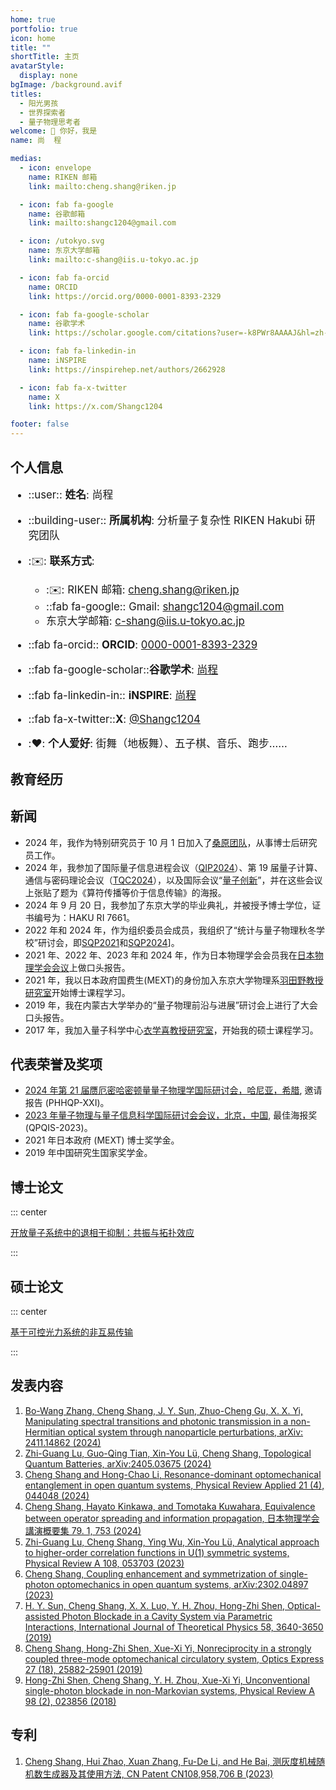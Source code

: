 ```yaml
---
home: true
portfolio: true
icon: home
title: ""
shortTitle: 主页
avatarStyle:
  display: none
bgImage: /background.avif
titles:
  - 阳光男孩
  - 世界探索者
  - 量子物理思考者
welcome: 👋 你好，我是
name: 尚  程

medias:
  - icon: envelope
    name: RIKEN 邮箱
    link: mailto:cheng.shang@riken.jp

  - icon: fab fa-google
    name: 谷歌邮箱
    link: mailto:shangc1204@gmail.com

  - icon: /utokyo.svg
    name: 东京大学邮箱
    link: mailto:c-shang@iis.u-tokyo.ac.jp

  - icon: fab fa-orcid
    name: ORCID
    link: https://orcid.org/0000-0001-8393-2329

  - icon: fab fa-google-scholar
    name: 谷歌学术
    link: https://scholar.google.com/citations?user=-k8PWr8AAAAJ&hl=zh-CN

  - icon: fab fa-linkedin-in
    name: iNSPIRE
    link: https://inspirehep.net/authors/2662928

  - icon: fab fa-x-twitter
    name: X
    link: https://x.com/Shangc1204

footer: false
---
```


## 个人信息

<div style="font-size: 1.2em">

- ::user:: **姓名**: 尚程

- ::building-user:: **所属机构**: 分析量子复杂性 RIKEN Hakubi 研究团队

- ::envelope:: **联系方式**:

  - ::envelope:: RIKEN 邮箱: <cheng.shang@riken.jp>
  - ::fab fa-google:: Gmail: <shangc1204@gmail.com>
  - <VPIcon icon="/utokyo.svg" /> 东京大学邮箱: <c-shang@iis.u-tokyo.ac.jp>

- ::fab fa-orcid:: **ORCID**: [0000-0001-8393-2329](https://orcid.org/0000-0001-8393-2329)

- ::fab fa-google-scholar::**谷歌学术**: [尚程](https://scholar.google.com/citations?user=-k8PWr8AAAAJ&hl=zh-CN)

- ::fab fa-linkedin-in:: **iNSPIRE**: [尚程](https://inspirehep.net/authors/2662928)

- ::fab fa-x-twitter::**X**: [@Shangc1204](https://x.com/Shangc1204)

- ::heart:: **个人爱好**: 街舞（地板舞）、五子棋、音乐、跑步……

</div>

## 教育经历

<Experiences :items="experiences" />

## 新闻

- 2024 年，我作为特别研究员于 10 月 1 日加入了[桑原团队](https://kuwahara-quantum.com/en/people/)，从事博士后研究员工作。
- 2024 年，我参加了国际量子信息进程会议（[QIP2024](https://qip2024.tw/site/mypage.aspx?pid=263&lang=en&sid=1522)）、第 19 届量子计算、通信与密码理论会议（[TQC2024](https://tqc-conference.org/posters/?tgid=44)），以及国际会议“[量子创新](https://quantum-innovation2024.jp/program/poster_cc.html)”，并在这些会议上张贴了题为《算符传播等价于信息传输》的海报。
- 2024 年 9 月 20 日，我参加了东京大学的毕业典礼，并被授予博士学位，证书编号为：HAKU RI 7661。
- 2022 年和 2024 年，作为组织委员会成员，我组织了“统计与量子物理秋冬学校”研讨会，即[SQP2021](http://hatano-lab.iis.u-tokyo.ac.jp/manami/SQP2022/)和[SQP2024](http://hatano-lab.iis.u-tokyo.ac.jp/norihiro/SQP2024/)]。
- 2021 年、2022 年、2023 年和 2024 年，作为日本物理学会会员我在[日本物理学会会议](https://www.jps.or.jp/english/)上做口头报告。
- 2021 年，我以日本政府国费生(MEXT)的身份加入东京大学物理系[羽田野教授研究室](http://hatano-lab.iis.u-tokyo.ac.jp/index-e.html)开始博士课程学习。
- 2019 年，我在内蒙古大学举办的“量子物理前沿与进展”研讨会上进行了大会口头报告。
- 2017 年，我加入量子科学中心[衣学喜教授研究室](https://cqs.nenu.edu.cn/)，开始我的硕士课程学习。

## 代表荣誉及奖项

- [2024 年第 21 届赝厄密哈密顿量量子物理学国际研讨会，哈尼亚，希腊](https://events.physics.uoc.gr/event/1/page/5-speakers), 邀请报告 (PHHQP-XXI)。
- [2023 年量子物理与量子信息科学国际研讨会会议，北京，中国](http://www.baqis.ac.cn/news/detail/?cid=1879), 最佳海报奖 (QPQIS-2023)。
- 2021 年日本政府 (MEXT) 博士奖学金。
- 2019 年中国研究生国家奖学金。

## 博士论文

::: center

[开放量子系统中的退相干抑制：共振与拓扑效应](http://hatano-lab.iis.u-tokyo.ac.jp/thesis/dron2024/thesis_shang.pdf)

:::

## 硕士论文

::: center

[基于可控光力系统的非互易传输](https://kns.cnki.net/kcms2/article/abstract?v=sKJ9SXrFdEp3keNUa73wzZt2qsRh5sWMxp5xQXa5xpBeTgFa1dFLKxs8M76AJIPfu9z0sGis4GQV4nGLHFPKoy1SHuG1EKoQBfxTZbDpPTdVr8t6MkR_5gBEUgaza4vOHMjGLqFT4ignRy17YZpEbU2JEKK8t6AyW5ra24e4BX52qtBj5VUVcz2R5MufKnOYWiJbdYuAjEI=&language=CHS)

:::

## 发表内容

1. [Bo-Wang Zhang, Cheng Shang, J. Y. Sun, Zhuo-Cheng Gu, X. X. Yi, Manipulating spectral transitions and photonic transmission in a non-Hermitian optical system through nanoparticle perturbations, arXiv: 2411.14862 (2024)](https://arxiv.org/abs/2411.14862)
1. [Zhi-Guang Lu, Guo-Qing Tian, Xin-You Lü, Cheng Shang, Topological Quantum Batteries, arXiv:2405.03675 (2024)](https://arxiv.org/abs/2405.03675)
1. [Cheng Shang and Hong-Chao Li, Resonance-dominant optomechanical entanglement in open quantum systems, Physical Review Applied 21 (4), 044048 (2024)](https://journals.aps.org/prapplied/abstract/10.1103/PhysRevApplied.21.044048)
1. [Cheng Shang, Hayato Kinkawa, and Tomotaka Kuwahara, Equivalence between operator spreading and information propagation, 日本物理学会講演概要集 79. 1, 753 (2024)](https://scholar.google.com/citations?view_op=view_citation&hl=zh-CN&user=HwEOkQEAAAAJ&sortby=pubdate&citation_for_view=HwEOkQEAAAAJ:roLk4NBRz8UC)
1. [Zhi-Guang Lu, Cheng Shang, Ying Wu, Xin-You Lü, Analytical approach to higher-order correlation functions in U(1) symmetric systems, Physical Review A 108, 053703 (2023)](https://journals.aps.org/pra/abstract/10.1103/PhysRevA.108.053703)
1. [Cheng Shang, Coupling enhancement and symmetrization of single-photon optomechanics in open quantum systems, arXiv:2302.04897 (2023)](https://arxiv.org/abs/2302.04897)
1. [H. Y. Sun, Cheng Shang, X. X. Luo, Y. H. Zhou, Hong-Zhi Shen, Optical-assisted Photon Blockade in a Cavity System via Parametric Interactions, International Journal of Theoretical Physics 58, 3640-3650 (2019)](https://link.springer.com/article/10.1007/s10773-019-04229-x)
1. [Cheng Shang, Hong-Zhi Shen, Xue-Xi Yi, Nonreciprocity in a strongly coupled three-mode optomechanical circulatory system, Optics Express 27 (18), 25882-25901 (2019)](https://opg.optica.org/oe/fulltext.cfm?uri=oe-27-18-25882&id=417227)
1. [Hong-Zhi Shen, Cheng Shang, Y. H. Zhou, Xue-Xi Yi, Unconventional single-photon blockade in non-Markovian systems, Physical Review A 98 (2), 023856 (2018)](https://journals.aps.org/pra/abstract/10.1103/PhysRevA.98.023856)

## 专利

1. [Cheng Shang, Hui Zhao, Xuan Zhang, Fu-De Li, and He Bai, 测灰度机械随机数生成器及其使用方法, CN Patent CN108,958,706 B (2023)](https://patents.google.com/patent/CN108958706B/zh)

<script setup lang="ts">
const experiences = [
  {
    type: 'study',
    place: "东京大学，日本",
    title: "博士，和<a href='http://hatano-lab.iis.u-tokyo.ac.jp/index-e.html' target='_blank'>羽田野直道</a>教授",
    time: "2021 年 10 月 - 2024 年 9 月",
    content: "物理系",
  },
  {
    type: 'study',
    place: "留日学生，中国",
    time: "2020 年 10 月 - 2021 年 8 月",
    content: "中国留日预校<br>MEXT 博士奖学金候选人",
  },
  {
    type: 'study',
    place: "东北师范大学，中国",
    time: "2017 年 9 月 - 2020 年 6 月",
    title: "理学硕士，和<a href='https://cqs.nenu.edu.cn/' target='_blank'>衣学喜</a>教授",
    description: "物理学院",
  },
  {
    type: 'work',
    place: "量子计算中心，分析量子复杂性 RIKEN Hakubi 研究团队",
    time: "2023 年 4 月 - 2024 年 9 月",
    title: "初级研究员，和<a href='https://kuwahara-quantum.com/en/' target='_blank'>桑原知剛</a>博士",
  },
  {
    type: 'work',
    place: "量子计算中心，分析量子复杂性 RIKEN Hakubi 研究团队",
    time: "2024 年 10 月 - 至今",
    title: "博士后，和<a href='https://kuwahara-quantum.com/en/' target='_blank'>桑原知剛</a>博士",
  },
];
</script>
